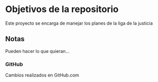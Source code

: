 # Objetivos de la repositorio

Este proyecto se encarga de manejar los planes de la liga de la justicia


## Notas
Pueden hacer lo que quieran...
### GitHub
Cambios realizados en GitHub.com
